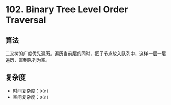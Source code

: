 # 102. Binary Tree Level Order Traversal
## 算法
二叉树的广度优先遍历。遍历当前层的同时，把子节点放入队列中，这样一层一层遍历，直到队列为空。

## 复杂度
- 时间复杂度：`O(n)`
- 空间复杂度：`O(n)`
